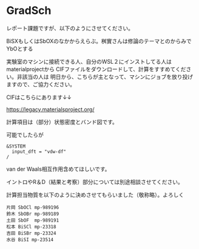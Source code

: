 # GradSch


レポート課題ですが、以下のようにさせてください。

BiSXもしくはSbOXのなかからえらぶ。桝實さんは修論のテーマとのからみでYbOとする

実験室のマシンに接続できる人、自分のWSL２にインストしてる人はmaterialprojectから
CIFファイルをダウンロードして、計算をすすめてください。非該当の人は
明日から、こちらが主となって、マシンにジョブを放り投げますので、ご協力ください。

CIFはこちらにあります↓↓

https://legacy.materialsproject.org/

計算項目は（部分）状態密度とバンド図です。

可能でしたらが
```
&SYSTEM
  input_dft = "vdw-df"
/
```
van der Waals相互作用含めてほしいです。

イントロやR＆D（結果と考察）部分については別途相談させてください。

計算担当物質を以下のように決めさせてもらいました（敬称略）。よろしく

```
片岡 SbOCl mp-989196
鈴木 SbOBr mp-989189
土田 SbOF  mp-989191
松本 BiSCl mp-23318
吉田 BiSBr mp-23324
水谷 BiSI mp-23514
```